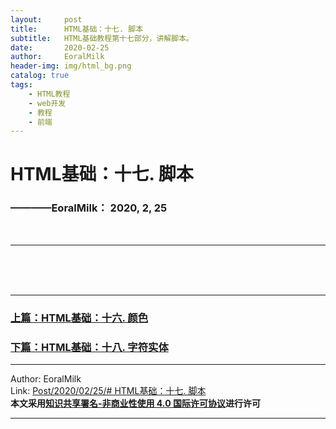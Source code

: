 ```yaml
---
layout:     post                    
title:      HTML基础：十七. 脚本     
subtitle:   HTML基础教程第十七部分，讲解脚本。
date:       2020-02-25           
author:     EoralMilk             
header-img: img/html_bg.png    
catalog: true                    
tags:        
    - HTML教程
    - web开发
    - 教程
    - 前端
---
```



# HTML基础：十七. 脚本
### ————EoralMilk： 2020, 2, 25
<br/>  

---


<br/>  
<br/>
<br/>

---  
### [上篇：HTML基础：十六. 颜色]()
### [下篇：HTML基础：十八. 字符实体]()


---  

Author: EoralMilk  
Link: [Post/2020/02/25/# HTML基础：十七. 脚本]()   
**本文采用[知识共享署名-非商业性使用 4.0 国际许可协议](https://creativecommons.org/licenses/by-nc-sa/4.0/)进行许可**  

---